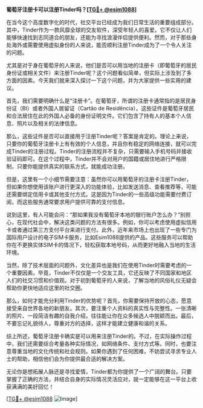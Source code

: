 **葡萄牙注册卡可以注册Tinder吗？[[TG💪+ @esim1088](https://t.me/s/esim1088)]**

在当今这个高度数字化的时代，社交平台已经成为我们日常生活的重要组成部分。其中，Tinder作为一款风靡全球的交友软件，深受年轻人的喜爱。它不仅让人们能够快速找到志同道合的朋友，还能为寻找浪漫伴侣提供便利。然而，对于那些身处海外或需要使用虚拟身份的人来说，能否顺利注册Tinder成为了一个令人关注的问题。

尤其是对于身在葡萄牙的人来说，他们是否可以用当地的注册卡（即葡萄牙的居民身份证或相关文件）来注册Tinder呢？这个问题看似简单，但实际上涉及到了多方面的因素。今天我们就来深入探讨一下这个问题，并为大家提供一些实用的建议。

首先，我们需要明确什么是“注册卡”。在葡萄牙，所谓的注册卡通常指的是居民身份证（BI）或者外国人居留证（Cartão de Residência）。这些证件是葡萄牙居民和合法居住在此的外国人必备的身份证明文件。它们包含了持有人的基本个人信息、照片以及相关的法律信息。

那么，这些证件是否可以直接用于注册Tinder呢？答案是肯定的。理论上来说，只要你的葡萄牙注册卡上有有效的个人信息，并且你有稳定的网络连接，就可以完成Tinder的注册过程。Tinder的注册流程并不复杂，只需要输入手机号码并接收验证码即可。在这个过程中，Tinder并不会对用户的国籍或居住地进行严格限制，只要你能提供真实的联系方式，就能成功注册。

但是，这里有一个小细节需要注意：虽然你可以用葡萄牙的注册卡注册Tinder，但如果你想使用该账户进行更深入的功能体验，比如发送消息、查看推荐等，可能还需要绑定信用卡或其他支付方式。这是因为Tinder的一些高级功能需要付费订阅，而这些服务通常要求用户提供可靠的支付信息。

说到这里，有人可能会问：“那如果我没有葡萄牙本地的银行账户怎么办？”别担心，在现代社会中，解决这类问题的方法有很多。例如，你可以考虑使用虚拟信用卡或者通过第三方支付平台来进行支付。此外，近年来市场上也出现了一些专门为国际用户设计的电子SIM卡服务，比如Esim1088提供的产品。这些服务可以帮助你在不更换实体SIM卡的情况下，轻松获取本地号码，从而更好地融入当地的生活环境。

当然，除了技术层面的问题外，文化差异也是我们在使用Tinder时需要考虑的一个重要因素。毕竟，Tinder不仅仅是一个交友工具，它还反映了不同国家和地区人们的社交习惯和价值观。对于初到葡萄牙的人来说，了解当地的风俗礼仪无疑会帮助你更快地适应这里的社交圈。

那么，如何才能充分利用Tinder的优势呢？首先，你需要保持开放的心态，愿意接受来自世界各地的新朋友。其次，要注重个人资料的真实性与完整性。一张清晰的照片、一段简洁有趣的自我介绍，往往能让你在众多候选人中脱颖而出。最后，不要忘记礼貌待人，尊重对方的选择，这样才能建立健康和谐的关系。

综上所述，葡萄牙注册卡确实是可以用来注册Tinder的。不过，在实际操作过程中，我们还需要综合考量各种实际情况，如网络条件、支付方式等。同时，也要注意尊重当地的文化传统和社会规则。如果你遇到了任何困难，不妨尝试寻求专业人士的帮助，相信他们会为你提供最合适的解决方案。

无论你是想拓展人脉还是寻找爱情，Tinder都为你提供了一个广阔的舞台。只要掌握了正确的方法，并结合自身的实际情况灵活应对，就一定能够在这一平台上收获满满的美好回忆！

[[TG💪+ @esim1088](https://t.me/s/esim1088) ![Image](https://i.postimg.cc/4NQfJmqS/Snipaste-2025-05-13-00-14-12.png)]